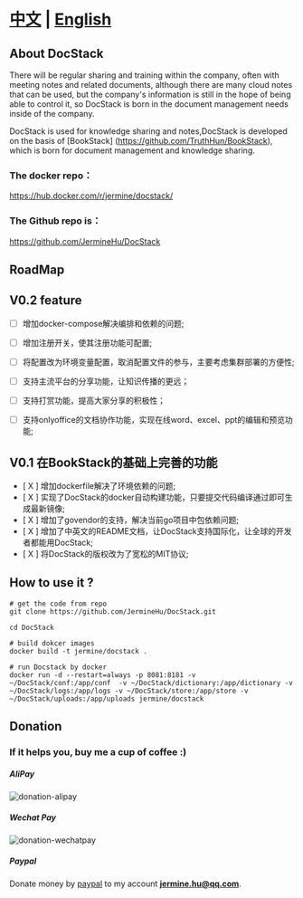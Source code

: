 
# [中文](README-CN.md) | [English](README.md)

## About DocStack 
There will be regular sharing and training within the company, often with meeting notes and related documents, although there are many cloud notes that can be used,
but the company's information is still in the hope of being able to control it, so DocStack is born in the document management needs inside of the company. 

DocStack is used for knowledge sharing and notes,DocStack is developed on the basis of [BookStack] (https://github.com/TruthHun/BookStack), which is born for document management and knowledge sharing.

### The docker repo：

https://hub.docker.com/r/jermine/docstack/

### The Github repo is：
https://github.com/JermineHu/DocStack


## RoadMap

## V0.2 feature
- [ ] 增加docker-compose解决编排和依赖的问题;
- [ ] 增加注册开关，使其注册功能可配置;
- [ ] 将配置改为环境变量配置，取消配置文件的参与，主要考虑集群部署的方便性;
- [ ] 支持主流平台的分享功能，让知识传播的更远；
- [ ] 支持打赏功能，提高大家分享的积极性；
- [ ] 支持onlyoffice的文档协作功能，实现在线word、excel、ppt的编辑和预览功能;


## V0.1 在BookStack的基础上完善的功能
- [ X ] 增加dockerfile解决了环境依赖的问题;
- [ X ] 实现了DocStack的docker自动构建功能，只要提交代码编译通过即可生成最新镜像;
- [ X ] 增加了govendor的支持，解决当前go项目中包依赖问题;
- [ X ] 增加了中英文的README文档，让DocStack支持国际化，让全球的开发者都能用DocStack;
- [ X ] 将DocStack的版权改为了宽松的MIT协议;

## How to use it ?

```
# get the code from repo
git clone https://github.com/JermineHu/DocStack.git

cd DocStack

# build dokcer images
docker build -t jermine/docstack .

# run Docstack by docker
docker run -d --restart=always -p 8081:8181 -v ~/DocStack/conf:/app/conf  -v ~/DocStack/dictionary:/app/dictionary -v ~/DocStack/logs:/app/logs -v ~/DocStack/store:/app/store -v ~/DocStack/uploads:/app/uploads jermine/docstack
```

## Donation

### If it helps you, buy me a cup of coffee :)

#####  AliPay

![donation-alipay](https://raw.githubusercontent.com/JermineHu/docker-frp/master/img/alipay.png)

#####  Wechat Pay

![donation-wechatpay](https://raw.githubusercontent.com/JermineHu/docker-frp/master/img/wechat.png)

#####  Paypal

Donate money by [paypal](https://paypal.me/jerminehu) to my account **jermine.hu@qq.com**.
